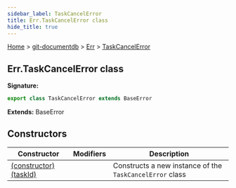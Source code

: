 ```yaml
---
sidebar_label: TaskCancelError
title: Err.TaskCancelError class
hide_title: true
---
```


[Home](./index.md) &gt; [git-documentdb](./git-documentdb.md) &gt; [Err](./git-documentdb.err.md) &gt; [TaskCancelError](./git-documentdb.err.taskcancelerror.md)

## Err.TaskCancelError class


<b>Signature:</b>

```typescript
export class TaskCancelError extends BaseError 
```
<b>Extends:</b> BaseError

## Constructors

|  Constructor | Modifiers | Description |
|  --- | --- | --- |
|  [(constructor)(taskId)](./git-documentdb.err.taskcancelerror._constructor_.md) |  | Constructs a new instance of the <code>TaskCancelError</code> class |

